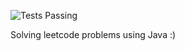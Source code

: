 ![Tests Passing](https://github.com/SouD/leetcode/actions/workflows/ci.yaml/badge.svg)

Solving leetcode problems using Java :)
